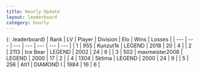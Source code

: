 ```yaml
---
title: Hourly Update
layout: leaderboard
category: hourly
---
```


{: .leaderboard}
| Rank | LV | Player | Division | Elo | Wins | Losses |
| --- | --- | --- | --- | --- | --- | --- |
| <span data-change="0">1</span> | 955 | <span title="ID: 392407">Kunzut1k</span> | LEGEND | <span data-change="0">2018</span> | <span data-change="0">20</span> | <span data-change="0">4</span> |
| <span data-change="0">2</span> | 2113 | <span title="ID: 417840">Ice Bear</span> | LEGEND | <span data-change="0">2002</span> | <span data-change="0">24</span> | <span data-change="0">6</span> |
| <span data-change="0">3</span> | 502 | <span title="ID: 410122">maxmeister2008</span> | LEGEND | <span data-change="0">2000</span> | <span data-change="0">17</span> | <span data-change="0">2</span> |
| <span data-change="0">4</span> | 1304 | <span title="ID: 353063">Sktima</span> | LEGEND | <span data-change="0">2000</span> | <span data-change="0">24</span> | <span data-change="0">9</span> |
| <span data-change="0">5</span> | 256 | <span title="ID: 443550">Alt1</span> | DIAMOND I | <span data-change="48">1984</span> | <span data-change="4">16</span> | <span data-change="0">6</span> |